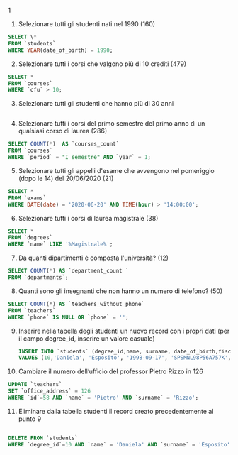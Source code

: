 1

1. Selezionare tutti gli studenti nati nel 1990 (160)

```SQL
SELECT \*
FROM `students`
WHERE YEAR(date_of_birth) = 1990;

```

2. Selezionare tutti i corsi che valgono più di 10 crediti (479)

```SQL
SELECT *
FROM `courses`
WHERE `cfu` > 10;

```

3. Selezionare tutti gli studenti che hanno più di 30 anni

```SQL

```

4. Selezionare tutti i corsi del primo semestre del primo anno di un qualsiasi corso di
   laurea (286)

```SQL
SELECT COUNT(*)  AS `courses_count`
FROM `courses`
WHERE `period` = "I semestre" AND `year` = 1;
```

5. Selezionare tutti gli appelli d'esame che avvengono nel pomeriggio (dopo le 14) del
   20/06/2020 (21)

```SQL
SELECT *
FROM `exams`
WHERE DATE(date) = '2020-06-20' AND TIME(hour) > '14:00:00';

```

6. Selezionare tutti i corsi di laurea magistrale (38)

```SQL
SELECT *
FROM `degrees`
WHERE `name` LIKE '%Magistrale%';

```

7. Da quanti dipartimenti è composta l'università? (12)

```SQL
SELECT COUNT(*) AS `department_count `
FROM `departments`;
```

8. Quanti sono gli insegnanti che non hanno un numero di telefono? (50)

```SQL
SELECT COUNT(*) AS `teachers_without_phone`
FROM `teachers`
WHERE `phone` IS NULL OR `phone` = '';
```

9. Inserire nella tabella degli studenti un nuovo record con i propri dati (per il campo
   degree_id, inserire un valore casuale)
   ```sql
   INSERT INTO `students` (degree_id,name, surname, date_of_birth,fiscal_code,enrolment_date,registration_number,email)
   VALUES (10,'Daniela', 'Esposito', '1998-09-17', 'SPSMNL98P56A757K','2020-02-21','123456', 'emaill@example.com');
   ```
10. Cambiare il numero dell’ufficio del professor Pietro Rizzo in 126

```SQL
UPDATE `teachers`
SET `office_address` = 126
WHERE `id`=58 AND `name` = 'Pietro' AND `surname` = 'Rizzo';
```

11. Eliminare dalla tabella studenti il record creato precedentemente al punto 9

```SQL

DELETE FROM `students`
WHERE `degree_id`=10 AND `name` = 'Daniela' AND `surname` = 'Esposito' AND `date_of_birth`='1998-09-17' AND `fiscal_code`='SPSMNL98P56A757K' AND `enrolment_date`='2020-02-21' AND `registration_number` = '123456' AND `email`='emaill@example.com';
```
